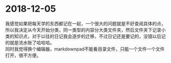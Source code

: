 # 2018-12-05 #

我感觉如果把每天学的东西都记在一起，一个很大的问题就是不好查阅具体的点，所以我决定从今天开始分类，同一类型的内容分大类文件夹，然后文件夹下记录小类的知识点，对于以往的日记我会逐步的迁移，不过日记还是要记的，没错以后记的就是流水账了哈哈哈。  
同时我觉得换个编辑器，markdownpad不能看目录文件，只能一个文件一个文件打开，很不方便。 